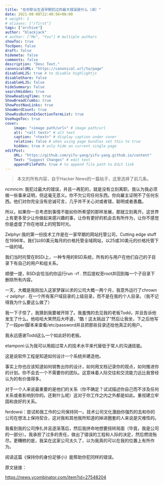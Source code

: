 ```yaml
---
title: "在你职业生涯早期犯过的最大错误是什么（译）"
date: 2021-08-08T22:40:56+08:00
# weight: 1
# aliases: ["/first"]
tags: ["archive"]
author: "blackjack"
# author: ["Me", "You"] # multiple authors
showToc: true
TocOpen: false
draft: false
hidemeta: false
comments: false
description: "Desc Text."
canonicalURL: "https://canonical.url/to/page"
disableHLJS: true # to disable highlightjs
disableShare: false
disableHLJS: false
hideSummary: false
searchHidden: true
ShowReadingTime: true
ShowBreadCrumbs: true
ShowPostNavLinks: true
ShowWordCount: true
ShowRssButtonInSectionTermList: true
UseHugoToc: true
cover:
    image: "<image path/url>" # image path/url
    alt: "<alt text>" # alt text
    caption: "<text>" # display caption under cover
    relative: false # when using page bundles set this to true
    hidden: true # only hide on current single page
editPost:
    URL: "https://github.com/yifu-yang/yifu-yang.github.io/content"
    Text: "Suggest Changes" # edit text
    appendFilePath: true # to append file path to Edit link
---
```


>本文的所有内容，自于Hacker News的一篇帖子，这里选择了前几条。

ncmncm: 我犯过最大的错误，并且一再犯的，就是没有立刻离职。我认为我必须做一些事来证明，但这毫无意义。你不欠公司任何东西。你向雇主证明不了任何东西。他们对你完全没有忠诚可言，几乎并不关心对或者错，聪明或者愚蠢。

所以，如果你一旦考虑到事情不能如你所希望的那样发展，那就立刻离开。这世界上有更多至少让你做起来感兴趣的事，让你有更好的机会去有所作为，让你不感觉你是虚度了你在地球上的短暂时光。



Zelphyr:我的第一份技术工作是在一家早期的网站托管公司，Cutting edge stuff在1996年。我们以60美元每月的价格托管全域网站，以25或30美元的价格托管下一级的域。

我们当时托管在BSDi上，一种专用的BSD系统，所有的与用户在他们自己的子目录下有自己的用户和组关系。

顺便一提，BSDi会恰当的你运行run -rf . 然后提权至root并回到每一个子目录下删除所有内容。

一天，大概是我刚加入这家梦寐以求的公司大概一两个月，我意外运行了chrown -r zelphyr . 在一个所有客户域目录的上级目录，而不是在我的个人目录。（我不记得我为什么要这么做了）

我一下子惊了，我猜到我要被开除了。我羞愧的去见我的老板Todd，并且告诉他发生了什么。他哈哈大笑然后大呼道，“酷！这太挑战了”然后让我坐，下之后他写了一段perl脚本来查看/etc/password并且把那些目录还给他真正的用户。

我永远感谢Todd这么一个如此好的老板。



etamponi:认为我可以用超过常人的技术水平来代替低于常人的沟通技能。

这是说软件工程是知道如何设计一个系统并建造他。

事实上你也应该知道如何销售出你的设计，如何用文档记录你的观点，如何推进你的计划。你不会去一个不需要你的团队。这意味着人际交往和交流能力远比我曾经认为的有价值得多。

对于一个人来说最重要的是他们的关系（你不确定？试试描述你自己而不涉及任何关系或者影响到你的。还剩什么呢）这对于你工作之内之外都是如此。重视建立牢固和良好的关系。



ferdowsi：尝试和我工作的公司保持同一。技术公司文化激励你强烈的去和你的公司在想法上保持契合，这对我和其他我所知道的掉进圈套的人来说是灾难性的。

我看到我的公司挣扎并且逐渐落后，然后我拼命地想要扭转局面（毕竟，我是公司的一部分）。我承担了过多的责任，做出了错误的工程和人际的决定，然后燃烧殆尽。更糟糕的是，我呆在这家公司太久了，以为我真的可以在我的位置上有所作为。

阅读这篇《保持你的身份足够小》能帮助你犯同样的错误。

原文链接：

https://news.ycombinator.com/item?id=27548204